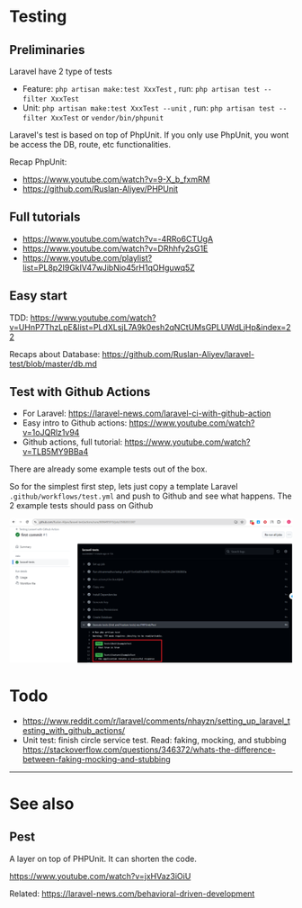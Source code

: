 # Testing

## Preliminaries

Laravel have 2 type of tests
- Feature: `php artisan make:test XxxTest` , run: `php artisan test --filter XxxTest`
- Unit: `php artisan make:test XxxTest --unit` , run: `php artisan test --filter XxxTest` or `vendor/bin/phpunit`

Laravel's test is based on top of PhpUnit. If you only use PhpUnit, you wont be access the DB, route, etc functionalities.

Recap PhpUnit: 
- https://www.youtube.com/watch?v=9-X_b_fxmRM
- https://github.com/Ruslan-Aliyev/PHPUnit

## Full tutorials

- https://www.youtube.com/watch?v=-4RRo6CTUgA
- https://www.youtube.com/watch?v=DRhhfy2sG1E
- https://www.youtube.com/playlist?list=PL8p2I9GklV47wJibNio45rH1qOHguwq5Z

## Easy start

TDD: https://www.youtube.com/watch?v=UHnP7ThzLpE&list=PLdXLsjL7A9k0esh2qNCtUMsGPLUWdLjHp&index=22

Recaps about Database: https://github.com/Ruslan-Aliyev/laravel-test/blob/master/db.md

## Test with Github Actions

- For Laravel: https://laravel-news.com/laravel-ci-with-github-action
- Easy intro to Github actions: https://www.youtube.com/watch?v=1oJQRlz1v94
- Github actions, full tutorial: https://www.youtube.com/watch?v=TLB5MY9BBa4

There are already some example tests out of the box. 

So for the simplest first step, lets just copy a template Laravel `.github/workflows/test.yml` and push to Github and see what happens. The 2 example tests should pass on Github

![](/Illustrations/First_Github_Actions_Test_Results.png)

# Todo

- https://www.reddit.com/r/laravel/comments/nhayzn/setting_up_laravel_testing_with_github_actions/
- Unit test: finish circle service test. Read: faking, mocking, and stubbing https://stackoverflow.com/questions/346372/whats-the-difference-between-faking-mocking-and-stubbing

---

# See also

## Pest

A layer on top of PHPUnit. It can shorten the code.

https://www.youtube.com/watch?v=jxHVaz3iOiU

Related: https://laravel-news.com/behavioral-driven-development
